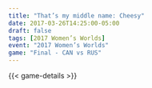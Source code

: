 ```yaml
---
title: "That’s my middle name: Cheesy"
date: 2017-03-26T14:25:00-05:00
draft: false
tags: [2017 Women’s Worlds]
event: "2017 Women’s Worlds"
game: "Final - CAN vs RUS"
---
```

{{< game-details >}}
<!--more--> 